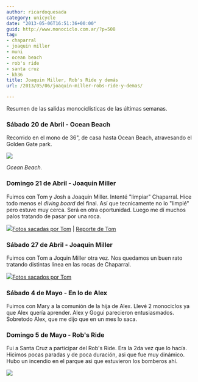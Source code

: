 ```yaml
---
author: ricardoquesada
category: unicycle
date: "2013-05-06T16:51:36+00:00"
guid: http://www.monociclo.com.ar/?p=508
tag:
- chaparral
- joaquin miller
- muni
- ocean beach
- rob's ride
- santa cruz
- kh36
title: Joaquin Miller, Rob's Ride y demás
url: /2013/05/06/joaquin-miller-robs-ride-y-demas/

---
```


Resumen de las salidas monociclisticas de las últimas semanas.

### **Sábado 20 de Abril - Ocean Beach**

Recorrido en el mono de 36", de casa hasta Ocean Beach, atravesando el Golden
Gate park.

![](https://lh4.googleusercontent.com/-I20yg2lo4vE/UYfchnkejMI/AAAAAAAAuHI/ZuX4gmCZ04s/s288/IMG_2311.JPG)

*Ocean Beach.*

### **Domingo 21 de Abril - Joaquin Miller**

Fuimos con Tom y Josh a Joaquin Miller. Intenté "limpiar" Chaparral. Hice todo
menos el _diving board_ del final. Así que tecnicamente no lo "limpié" pero
estuve muy cerca. Será en otra oportunidad. Luego me dí muchos palos tratando de
pasar por una roca.

![](https://lh4.googleusercontent.com/-aX0klkf8EJA/UYfeC_X1_OI/AAAAAAAAuI0/NQrajlJr3gM/s288/8672672468_d31ac41214_o.jpg)[Fotos sacadas por Tom](http://www.flickr.com/photos/tholub/sets/72157633300989931/) \| [Reporte de Tom](http://berkeleyunicycling.org/2013/04/22/two-sport-day-in-joaquin-miller/)

### **Sábado 27 de Abril - Joaquin Miller**

Fuimos con Tom a Joquin Miller otra vez. Nos quedamos un buen rato tratando
distintas linea en las rocas de Chaparral.

![](https://lh3.googleusercontent.com/-0ZkkJKPKS0A/UYfcjQZqOgI/AAAAAAAAuHc/eUeFkL7qrQE/s288/IMG_2320.JPG)[Fotos sacados por Tom](http://www.flickr.com/photos/tholub/sets/72157633351110507/with/8687560066/)

### **Sábado 4 de Mayo - En lo de Alex**

Fuimos con Mary a la comunión de la hija de Alex. Llevé 2 monociclos ya que Alex
quería aprender. Alex y Gogui parecieron entusiasmados. Sobretodo Alex, que me
dijo que en un mes lo saca.

### **Domingo 5 de Mayo - Rob's Ride**

Fui a Santa Cruz a participar del Rob's Ride. Era la 2da vez que lo hacía.
Hicimos pocas paradas y de poca duración, asi que fue muy dinámico. Hubo un
incendio en el parque asi que estuvieron los bomberos ahí.

![](https://lh5.googleusercontent.com/-lhqZjcd7V8s/UYfcN-ceZfI/AAAAAAAAuEM/08dB1pwXE9o/s288/IMG_2338.JPG)
